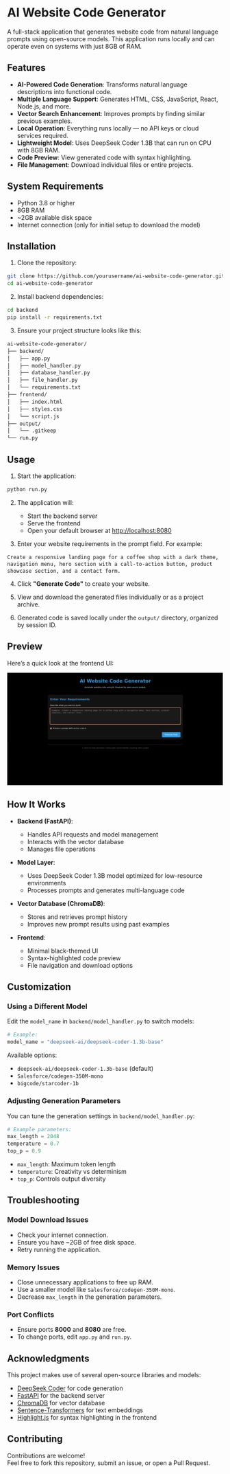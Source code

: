 # AI Website Code Generator

A full-stack application that generates website code from natural language prompts using open-source models. This application runs locally and can operate even on systems with just 8GB of RAM.

## Features

- **AI-Powered Code Generation**: Transforms natural language descriptions into functional code.
- **Multiple Language Support**: Generates HTML, CSS, JavaScript, React, Node.js, and more.
- **Vector Search Enhancement**: Improves prompts by finding similar previous examples.
- **Local Operation**: Everything runs locally — no API keys or cloud services required.
- **Lightweight Model**: Uses DeepSeek Coder 1.3B that can run on CPU with 8GB RAM.
- **Code Preview**: View generated code with syntax highlighting.
- **File Management**: Download individual files or entire projects.

## System Requirements

- Python 3.8 or higher
- 8GB RAM
- ~2GB available disk space
- Internet connection (only for initial setup to download the model)

## Installation

1. Clone the repository:

```bash
git clone https://github.com/yourusername/ai-website-code-generator.git
cd ai-website-code-generator
```

2. Install backend dependencies:

```bash
cd backend
pip install -r requirements.txt
```

3. Ensure your project structure looks like this:

```bash
ai-website-code-generator/
├── backend/
│   ├── app.py
│   ├── model_handler.py
│   ├── database_handler.py
│   ├── file_handler.py
│   └── requirements.txt
├── frontend/
│   ├── index.html
│   ├── styles.css
│   └── script.js
├── output/
│   └── .gitkeep
└── run.py
```

## Usage

1. Start the application:

```bash
python run.py
```

2. The application will:
   - Start the backend server
   - Serve the frontend
   - Open your default browser at [http://localhost:8080](http://localhost:8080)

3. Enter your website requirements in the prompt field. For example:

```text
Create a responsive landing page for a coffee shop with a dark theme,
navigation menu, hero section with a call-to-action button, product
showcase section, and a contact form.
```

4. Click **"Generate Code"** to create your website.

5. View and download the generated files individually or as a project archive.

6. Generated code is saved locally under the `output/` directory, organized by session ID.

## Preview

Here’s a quick look at the frontend UI:

![Frontend UI Preview](WebCodeGenerator.png)

## How It Works

- **Backend (FastAPI)**:
  - Handles API requests and model management
  - Interacts with the vector database
  - Manages file operations

- **Model Layer**:
  - Uses DeepSeek Coder 1.3B model optimized for low-resource environments
  - Processes prompts and generates multi-language code

- **Vector Database (ChromaDB)**:
  - Stores and retrieves prompt history
  - Improves new prompt results using past examples

- **Frontend**:
  - Minimal black-themed UI
  - Syntax-highlighted code preview
  - File navigation and download options

## Customization

### Using a Different Model

Edit the `model_name` in `backend/model_handler.py` to switch models:

```python
# Example:
model_name = "deepseek-ai/deepseek-coder-1.3b-base"
```

Available options:
- `deepseek-ai/deepseek-coder-1.3b-base` (default)
- `Salesforce/codegen-350M-mono`
- `bigcode/starcoder-1b`

### Adjusting Generation Parameters

You can tune the generation settings in `backend/model_handler.py`:

```python
# Example parameters:
max_length = 2048
temperature = 0.7
top_p = 0.9
```

- `max_length`: Maximum token length
- `temperature`: Creativity vs determinism
- `top_p`: Controls output diversity

## Troubleshooting

### Model Download Issues
- Check your internet connection.
- Ensure you have ~2GB of free disk space.
- Retry running the application.

### Memory Issues
- Close unnecessary applications to free up RAM.
- Use a smaller model like `Salesforce/codegen-350M-mono`.
- Decrease `max_length` in the generation parameters.

### Port Conflicts
- Ensure ports **8000** and **8080** are free.
- To change ports, edit `app.py` and `run.py`.

## Acknowledgments

This project makes use of several open-source libraries and models:
- [DeepSeek Coder](https://github.com/deepseek-ai/deepseek-coder) for code generation
- [FastAPI](https://fastapi.tiangolo.com/) for the backend server
- [ChromaDB](https://www.trychroma.com/) for vector database
- [Sentence-Transformers](https://www.sbert.net/) for text embeddings
- [Highlight.js](https://highlightjs.org/) for syntax highlighting in the frontend

## Contributing

Contributions are welcome!  
Feel free to fork this repository, submit an issue, or open a Pull Request.
